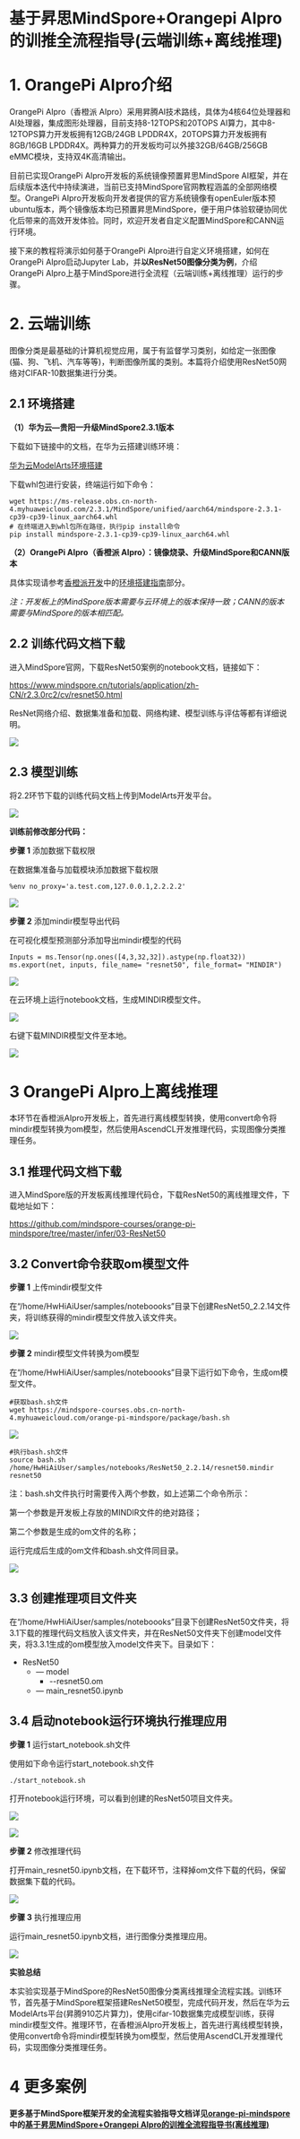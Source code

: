 # 基于昇思MindSpore+Orangepi AIpro的训推全流程指导(云端训练+离线推理)

# 1. OrangePi AIpro介绍

OrangePi AIpro（香橙派 AIpro）采用昇腾AI技术路线，具体为4核64位处理器和AI处理器，集成图形处理器，目前支持8-12TOPS和20TOPS AI算力，其中8-12TOPS算力开发板拥有12GB/24GB LPDDR4X，20TOPS算力开发板拥有8GB/16GB LPDDR4X。两种算力的开发板均可以外接32GB/64GB/256GB eMMC模块，支持双4K高清输出。

目前已实现OrangePi AIpro开发板的系统镜像预置昇思MindSpore AI框架，并在后续版本迭代中持续演进，当前已支持MindSpore官网教程涵盖的全部网络模型。OrangePi AIpro开发板向开发者提供的官方系统镜像有openEuler版本预ubuntu版本，两个镜像版本均已预置昇思MindSpore，便于用户体验软硬协同优化后带来的高效开发体验。同时，欢迎开发者自定义配置MindSpore和CANN运行环境。

接下来的教程将演示如何基于OrangePi AIpro进行自定义环境搭建，如何在OrangePi AIpro启动Jupyter Lab，并**以ResNet50图像分类为例**，介绍OrangePi AIpro上基于MindSpore进行全流程（云端训练+离线推理）运行的步骤。

# 2. 云端训练

图像分类是最基础的计算机视觉应用，属于有监督学习类别，如给定一张图像(猫、狗、飞机、汽车等等)，判断图像所属的类别。本篇将介绍使用ResNet50网络对CIFAR-10数据集进行分类。

## 2.1 环境搭建

**（1）华为云—贵阳一升级MindSpore2.3.1版本**

下载如下链接中的文档，在华为云搭建训练环境：

[华为云ModelArts环境搭建](https://mindspore-courses.obs.cn-north-4.myhuaweicloud.com/orange-pi-mindspore/texts/%E5%8D%8E%E4%B8%BA%E4%BA%91ModelArts%E7%8E%AF%E5%A2%83%E6%90%AD%E5%BB%BA.docx)


下载whl包进行安装，终端运行如下命令：

    wget https://ms-release.obs.cn-north-4.myhuaweicloud.com/2.3.1/MindSpore/unified/aarch64/mindspore-2.3.1-cp39-cp39-linux_aarch64.whl
    # 在终端进入到whl包所在路径，执行pip install命令
    pip install mindspore-2.3.1-cp39-cp39-linux_aarch64.whl

**（2）OrangePi AIpro（香橙派 AIpro）：镜像烧录、升级MindSpore和CANN版本**

具体实现请参考[香橙派开发](https://www.mindspore.cn/docs/zh-CN/master/orange_pi/index.html)中的[环境搭建指南](https://www.mindspore.cn/docs/zh-CN/master/orange_pi/environment_setup.html)部分。

*注：开发板上的MindSpore版本需要与云环境上的版本保持一致；CANN的版本需要与MindSpore的版本相匹配。*

## 2.2 训练代码文档下载

进入MindSpore官网，下载ResNet50案例的notebook文档，链接如下：

https://www.mindspore.cn/tutorials/application/zh-CN/r2.3.0rc2/cv/resnet50.html 

ResNet网络介绍、数据集准备和加载、网络构建、模型训练与评估等都有详细说明。

![](https://fileserver.developer.huaweicloud.com/FileServer/getFile/cmtybbs/fe4/434/aae/9d1265aa60fe4434aaed595a831dba5b.20240923105849.53166796462170531377243288274083:20241029033812:2400:3D7F8A1536120E5B8D91CF7C33D7A64204D0C0C46A5E4EDC7BBC3C8A12887E7E.png)

## 2.3 模型训练

将2.2环节下载的训练代码文档上传到ModelArts开发平台。

![](https://fileserver.developer.huaweicloud.com/FileServer/getFile/cmtybbs/fe4/434/aae/9d1265aa60fe4434aaed595a831dba5b.20240923111243.81673027348020043415674996564823:20241029033812:2400:E5D3E72C496630C2F2728D6D7ED46CB0D0722ABE52948B38DD6DA9E8151D72E2.png)

**训练前修改部分代码：**

**步骤 1** 添加数据下载权限

在数据集准备与加载模块添加数据下载权限

    %env no_proxy='a.test.com,127.0.0.1,2.2.2.2'

![](https://fileserver.developer.huaweicloud.com/FileServer/getFile/cmtybbs/fe4/434/aae/9d1265aa60fe4434aaed595a831dba5b.20240923111431.12243413612257514346745748520021:20241029033812:2400:D82E4C683D9C2469A663DC7F327751B1EA5B168B7662B9A692760565140B4FD2.png)

**步骤 2** 添加mindir模型导出代码

在可视化模型预测部分添加导出mindir模型的代码

    Inputs = ms.Tensor(np.ones([4,3,32,32]).astype(np.float32))
    ms.export(net, inputs, file_name= "resnet50", file_format= "MINDIR")


![](https://fileserver.developer.huaweicloud.com/FileServer/getFile/cmtybbs/fe4/434/aae/9d1265aa60fe4434aaed595a831dba5b.20240923111545.65417052767328805744693575852266:20241029033812:2400:CB1AEE989765395101081AB0BA005DE400A81A409211433DBB339E84CC3278AA.png)

在云环境上运行notebook文档，生成MINDIR模型文件。

![](https://fileserver.developer.huaweicloud.com/FileServer/getFile/cmtybbs/fe4/434/aae/9d1265aa60fe4434aaed595a831dba5b.20240923111715.18436978879899341206009711125088:20241029033812:2400:784E7FDB6CA884212B6E3D23C9642B30BEA5DCB5D9E8D327C3FCE9D0586316B0.png)

右键下载MINDIR模型文件至本地。

![](https://fileserver.developer.huaweicloud.com/FileServer/getFile/cmtybbs/fe4/434/aae/9d1265aa60fe4434aaed595a831dba5b.20240923111747.84962472863906595724192582963100:20241029033812:2400:945B371FB51AB5BAEA33854EF613D9215BAE78A48155E8E8FBAB7080CAE3C5A9.png)

# 3 OrangePi AIpro上离线推理

本环节在香橙派AIpro开发板上，首先进行离线模型转换，使用convert命令将mindir模型转换为om模型，然后使用AscendCL开发推理代码，实现图像分类推理任务。

## 3.1 推理代码文档下载

进入MindSpore版的开发板离线推理代码仓，下载ResNet50的离线推理文件，下载地址如下：

https://github.com/mindspore-courses/orange-pi-mindspore/tree/master/infer/03-ResNet50 

## 3.2 Convert命令获取om模型文件

**步骤 1** 上传mindir模型文件

在“/home/HwHiAiUser/samples/noteboooks”目录下创建ResNet50_2.2.14文件夹，将训练获得的mindir模型文件放入该文件夹。

![](https://fileserver.developer.huaweicloud.com/FileServer/getFile/cmtybbs/fe4/434/aae/9d1265aa60fe4434aaed595a831dba5b.20240923112548.92039182042172351918001026106515:20241029033812:2400:411EFCA45857259D0566B8DF4FB0F14C3E1537BBCA0B4D0F3A469E15BE7915B9.png)

**步骤 2** mindir模型文件转换为om模型

在“/home/HwHiAiUser/samples/noteboooks”目录下运行如下命令，生成om模型文件。

    #获取bash.sh文件
    wget https://mindspore-courses.obs.cn-north-4.myhuaweicloud.com/orange-pi-mindspore/package/bash.sh

![](https://fileserver.developer.huaweicloud.com/FileServer/getFile/cmtybbs/fe4/434/aae/9d1265aa60fe4434aaed595a831dba5b.20240923112729.07833959781658702430790746833001:20241029033812:2400:D56C8D236C5DFEC01412AFDB3738D2FB20E1C70480F0853FA061786B881F2AB5.png)

    #执行bash.sh文件
    source bash.sh /home/HwHiAiUser/samples/notebooks/ResNet50_2.2.14/resnet50.mindir resnet50

注：bash.sh文件执行时需要传入两个参数，如上述第二个命令所示：

第一个参数是开发板上存放的MINDIR文件的绝对路径；

第二个参数是生成的om文件的名称；

运行完成后生成的om文件和bash.sh文件同目录。

![](https://fileserver.developer.huaweicloud.com/FileServer/getFile/cmtybbs/fe4/434/aae/9d1265aa60fe4434aaed595a831dba5b.20240923112905.57952752746362907226046618612493:20241029033812:2400:E0104028EF475576237E8654A9551A234063FA4D3B11DB5F4F8D4113C4DAC649.png)

## 3.3 创建推理项目文件夹

在“/home/HwHiAiUser/samples/noteboooks”目录下创建ResNet50文件夹，将3.1下载的推理代码文档放入该文件夹，并在ResNet50文件夹下创建model文件夹，将3.3.1生成的om模型放入model文件夹下。目录如下：

* ResNet50
  * —  model
    * --resnet50.om
  - —  main_resnet50.ipynb

## 3.4 启动notebook运行环境执行推理应用

**步骤 1** 运行start_notebook.sh文件

使用如下命令运行start_notebook.sh文件

    ./start_notebook.sh

打开notebook运行环境，可以看到创建的ResNet50项目文件夹。

![](https://fileserver.developer.huaweicloud.com/FileServer/getFile/cmtybbs/fe4/434/aae/9d1265aa60fe4434aaed595a831dba5b.20240923113840.54845390764650260182362965136638:20241029033812:2400:BF2DE04704CDD02DF45072138FEC6ED88A40B2F3F3D864E68BAB1A152FF8665C.png)

![](https://fileserver.developer.huaweicloud.com/FileServer/getFile/cmtybbs/fe4/434/aae/9d1265aa60fe4434aaed595a831dba5b.20240923113956.54996029437551285459692913270887:20241029033812:2400:D2847433568E09E1AB76121DD50CB1873F255A6D148E330BE86B8AE861627345.png)

**步骤 2** 修改推理代码

打开main_resnet50.ipynb文档，在下载环节，注释掉om文件下载的代码，保留数据集下载的代码。

![](https://fileserver.developer.huaweicloud.com/FileServer/getFile/cmtybbs/fe4/434/aae/9d1265aa60fe4434aaed595a831dba5b.20240923114138.79404474880638051772265782921287:20241029033812:2400:998623F62292AA29A510581C6E8E8BE7702AFF6AD1333FE4BA60EDF2104FD428.png)

**步骤 3** 执行推理应用

运行main_resnet50.ipynb文档，进行图像分类推理应用。

![](https://fileserver.developer.huaweicloud.com/FileServer/getFile/cmtybbs/fe4/434/aae/9d1265aa60fe4434aaed595a831dba5b.20240923114235.47650436035512809175532572673275:20241029033812:2400:6E4A358A619FFBC7D983DD99FC2317327D8EF1ADC06B0582A91C69090B03FC57.png)

**实验总结**

本实验实现基于MindSpore的ResNet50图像分类离线推理全流程实践。训练环节，首先基于MindSpore框架搭建ResNet50模型，完成代码开发，然后在华为云ModelArts平台(昇腾910芯片算力)，使用cifar-10数据集完成模型训练，获得mindir模型文件。推理环节，在香橙派AIpro开发板上，首先进行离线模型转换，使用convert命令将mindir模型转换为om模型，然后使用AscendCL开发推理代码，实现图像分类推理任务。

# 4 更多案例

**更多基于MindSpore框架开发的全流程实验指导文档详见[orange-pi-mindspore](https://github.com/mindspore-courses/orange-pi-mindspore/tree/master/infer)中的[基于昇思MindSpore+Orangepi AIpro的训推全流程指导书(离线推理)]()**
